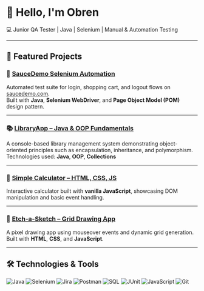 # 👋 Hello, I'm Obren  
💻 Junior QA Tester | Java | Selenium | Manual & Automation Testing

---

## 🚀 Featured Projects

### 🧪 [SauceDemo Selenium Automation](https://github.com/obrenv/SauceDemoSelenium)  
Automated test suite for login, shopping cart, and logout flows on [saucedemo.com](https://www.saucedemo.com/).  
Built with **Java**, **Selenium WebDriver**, and **Page Object Model (POM)** design pattern.

---

### 📚 [LibraryApp – Java & OOP Fundamentals](https://github.com/obrenv/LibraryApp)  
A console-based library management system demonstrating object-oriented principles such as encapsulation, inheritance, and polymorphism.  
Technologies used: **Java**, **OOP**, **Collections**

---

### 🧮 [Simple Calculator – HTML, CSS, JS](https://github.com/obrenv/Calculator)  
Interactive calculator built with **vanilla JavaScript**, showcasing DOM manipulation and basic event handling.

---

### 🎨 [Etch-a-Sketch – Grid Drawing App](https://github.com/obrenv/Etch-a-Sketch)  
A pixel drawing app using mouseover events and dynamic grid generation.  
Built with **HTML**, **CSS**, and **JavaScript**.

---

## 🛠️ Technologies & Tools

![Java](https://img.shields.io/badge/Java-ED8B00?style=for-the-badge&logo=java&logoColor=white)
![Selenium](https://img.shields.io/badge/Selenium-43B02A?style=for-the-badge&logo=selenium&logoColor=white)
![Jira](https://img.shields.io/badge/Jira-0052CC?style=for-the-badge&logo=jira&logoColor=white)
![Postman](https://img.shields.io/badge/Postman-FF6C37?style=for-the-badge&logo=postman&logoColor=white)
![SQL](https://img.shields.io/badge/SQL-4479A1?style=for-the-badge&logo=mysql&logoColor=white)
![JUnit](https://img.shields.io/badge/JUnit-25A162?style=for-the-badge&logo=JUnit5&logoColor=white)
![JavaScript](https://img.shields.io/badge/JavaScript-F7DF1E?style=for-the-badge&logo=javascript&logoColor=black)
![Git](https://img.shields.io/badge/Git-F05032?style=for-the-badge&logo=git&logoColor=white)



